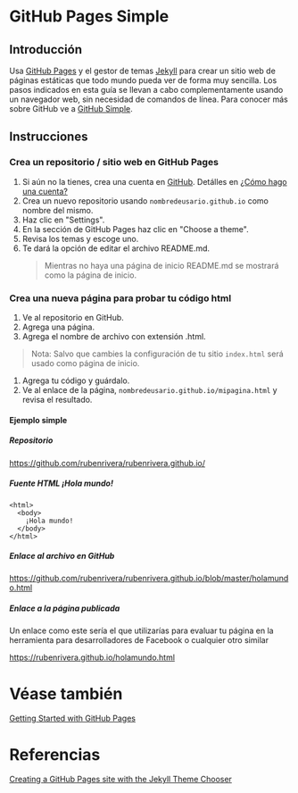 # GitHub Pages Simple

## Introducción

Usa [GitHub Pages][1] y el gestor de temas [Jekyll][2] para crear un sitio web de páginas estáticas que todo mundo pueda ver de forma muy sencilla. Los pasos indicados en esta guía se llevan a cabo complementamente usando un navegador web, sin necesidad de comandos de línea. Para conocer más sobre GitHub ve a [GitHub Simple][3].

## Instrucciones

### Crea un repositorio / sitio web en GitHub Pages

1. Si aún no la tienes, crea una cuenta en [GitHub][4]. Detálles en [¿Cómo hago una cuenta?](https://github.com/rubenrivera/GitHub-Simple/blob/GitHubPages-Simple/README.md#cómo-hago-una-cuenta)
2. Crea un nuevo repositorio usando `nombredeusario.github.io` como nombre del mismo.
3. Haz clic en "Settings".
4. En la sección de GitHub Pages haz clic en "Choose a theme".
5. Revisa los temas y escoge uno.
6. Te dará la opción de editar el archivo README.md.
   > Mientras no haya una página de inicio README.md se mostrará como la página de inicio.

### Crea una nueva página para probar tu código html

1. Ve al repositorio en GitHub.  
1. Agrega una página.  
1. Agrega el nombre de archivo con extensión .html.
  > Nota: Salvo que cambies la configuración de tu sitio `index.html` será usado como página de inicio.
1. Agrega tu código y guárdalo.
1. Ve al enlace de la página, `nombredeusario.github.io/mipagina.html` y revisa el resultado.  

#### Ejemplo simple

##### Repositorio  

https://github.com/rubenrivera/rubenrivera.github.io/

##### Fuente HTML ¡Hola mundo!

    <html>
      <body>
        ¡Hola mundo!
      </body>
    </html>

##### Enlace al archivo en GitHub

https://github.com/rubenrivera/rubenrivera.github.io/blob/master/holamundo.html

##### Enlace a la página publicada  

Un enlace como este sería el que utilizarías para evaluar tu página en la herramienta para desarrolladores de Facebook o cualquier otro similar

https://rubenrivera.github.io/holamundo.html

# Véase también

[Getting Started with GitHub Pages][5]

# Referencias

[Creating a GitHub Pages site with the Jekyll Theme Chooser][6]


  [1]: https://pages.github.com/
  [2]: https://jekyllrb.com/
  [3]: /README.md
  [4]: http://github.com
  [5]: https://guides.github.com/features/pages/
  [6]: https://help.github.com/articles/creating-a-github-pages-site-with-the-jekyll-theme-chooser/
